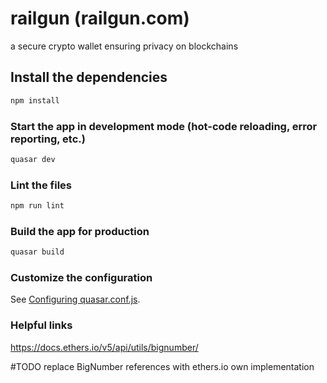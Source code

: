 # railgun (railgun.com)

a secure crypto wallet ensuring privacy on blockchains

## Install the dependencies
```bash
npm install
```

### Start the app in development mode (hot-code reloading, error reporting, etc.)
```bash
quasar dev
```

### Lint the files
```bash
npm run lint
```

### Build the app for production
```bash
quasar build
```

### Customize the configuration
See [Configuring quasar.conf.js](https://v1.quasar.dev/quasar-cli/quasar-conf-js).


### Helpful links
https://docs.ethers.io/v5/api/utils/bignumber/


#TODO replace BigNumber references with ethers.io own implementation